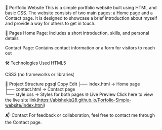 💼 Portfolio Website
This is a simple portfolio website built using HTML and basic CSS. The website consists of two main pages: a Home page and a Contact page. It is designed to showcase a brief introduction about myself and provide a way for others to get in touch.

📄 Pages
Home Page: Includes a short introduction, skills, and personal details

Contact Page: Contains contact information or a form for visitors to reach out

🛠 Technologies Used
HTML5

CSS3 (no frameworks or libraries)

📁 Project Structure
pgsql
Copy
Edit
├── index.html        → Home page  
├── contact.html      → Contact page  
└── style.css         → Styles for both pages
🌐 Live Preview
Click here to view the live site link(https://abishekjs28.github.io/Porfolio-Simple-website/index.html)

📬 Contact
For feedback or collaboration, feel free to contact me through the Contact page.
